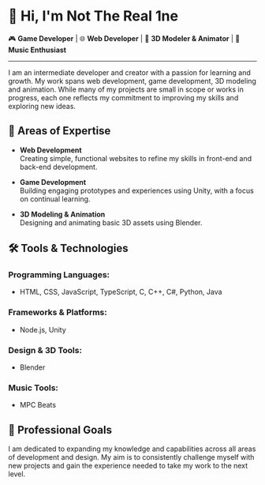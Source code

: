 # 👋 Hi, I'm **Not The Real 1ne**  

🎮 **Game Developer** | 🌐 **Web Developer** | 🎨 **3D Modeler & Animator** | 🎵 **Music Enthusiast**  

---

I am an intermediate developer and creator with a passion for learning and growth. My work spans web development, game development, 3D modeling and animation. 
While many of my projects are small in scope or works in progress, each one reflects my commitment to improving my skills and exploring new ideas.  

## 🌟 Areas of Expertise  

- **Web Development**  
  Creating simple, functional websites to refine my skills in front-end and back-end development.  

- **Game Development**  
  Building engaging prototypes and experiences using Unity, with a focus on continual learning.  

- **3D Modeling & Animation**  
  Designing and animating basic 3D assets using Blender.  

## 🛠️ Tools & Technologies  

### Programming Languages:  
- HTML, CSS, JavaScript, TypeScript, C, C++, C#, Python, Java

### Frameworks & Platforms:  
- Node.js, Unity  

### Design & 3D Tools:  
- Blender  

### Music Tools:  
- MPC Beats  

## 🚀 Professional Goals  

I am dedicated to expanding my knowledge and capabilities across all areas of development and design. 
My aim is to consistently challenge myself with new projects and gain the experience needed to take my work to the next level.  

